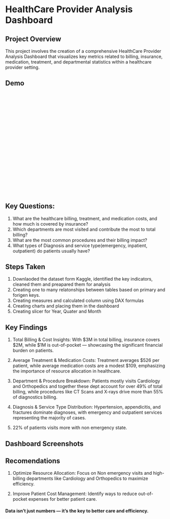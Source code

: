 
# HealthCare Provider Analysis Dashboard




## Project Overview

 This project involves the creation of a comprehensive HealthCare Provider Analysis Dashboard that visualizes key metrics related to billing, insurance, medication, treatment, and departmental statistics within a healthcare provider setting.




## Demo

<iframe width="560" height="315" src="C:\Users\ashre\Downloads\Healthcare Provider Dashboard - Power BI - 17 October 2024.mp4" frameborder="0" allowfullscreen></iframe>



## Key Questions: 

1) What are the healthcare billing, treatment, and medication costs, and how much is covered by insurance?
2) Which departments are most visited and contribute the most to total billing?
3) What are the most common procedures and their billing impact?
4) What types of Diagnosis and service type(emergency, inpatient, outpatient) do patients usually have?



## Steps Taken

1. Downlaoded the dataset form Kaggle, identified the key indicators, cleaned them and preapared them for analysis
2. Creating one to many relatonships between tables based on primary and forigen keys.
3. Creating measures and calculated column using DAX formulas 
4. Creating charts and placing them in the dashboard
5. Creating slicer for Year, Quater and Month





## Key Findings

1. Total Billing & Cost Insights:
With $3M in total billing, insurance covers $2M, while $1M is out-of-pocket — showcasing the significant financial burden on patients.

2. Average Treatment & Medication Costs:
Treatment averages $526 per patient, while average medication costs are a modest $109, emphasizing the importance of resource allocation in healthcare.

3. Department & Procedure Breakdown:
Patients mostly visits Cardiology and Orthopedics and together these dept account for over 49% of total billing, while procedures like CT Scans and X-rays drive more than 55% of diagnostics billing.

4. Diagnosis & Service Type Distribution:
Hypertension, appendicitis, and fractures dominate diagnoses, with emergency and outpatient services representing the majority of cases.

5. 22% of patients visits more with non emergency state.



## Dashboard Screenshots




## Recomendations

1. Optimize Resource Allocation: Focus on Non  emergency visits and high-billing departments like Cardiology and Orthopedics to maximize efficiency.

2. Improve Patient Cost Management: Identify ways to reduce out-of-pocket expenses for better patient care.



#### Data isn’t just numbers — it’s the key to better care and efficiency.


